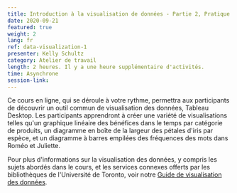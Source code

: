 ```yaml
---
title: Introduction à la visualisation de données - Partie 2, Pratique avec Tableau
date: 2020-09-21
featured: true
weight: 2
lang: fr
ref: data-visualization-1
presenter: Kelly Schultz
category: Atelier de travail
length: 2 heures. Il y a une heure supplémentaire d'activités.
time: Asynchrone
session-link:
---
```

Ce cours en ligne, qui se déroule à votre rythme, permettra aux participants de découvrir un outil commun de visualisation des données, Tableau Desktop. Les participants apprendront à créer une variété de visualisations telles qu'un graphique linéaire des bénéfices dans le temps par catégorie de produits, un diagramme en boîte de la largeur des pétales d'iris par espèce, et un diagramme à barres empilées des fréquences des mots dans Roméo et Juliette.

Pour plus d'informations sur la visualisation des données, y compris les sujets abordés dans le cours, et les services connexes offerts par les bibliothèques de l'Université de Toronto, voir notre [Guide de visualisation des données](https://mdl.library.utoronto.ca/dataviz/getting-started).
